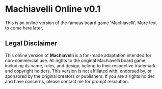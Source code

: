 # Machiavelli Online v0.1
This is an online version of the famous board game 'Machiavelli'. More text to come here later.
## Legal Disclaimer
This online version of **Machiavelli** is a fan-made adaptation intended for non-commercial use. All rights to the original Machiavelli board game, including its name, rules, and design, belong to their respective trademark and copyright holders. This version is not affiliated with, endorsed by, or sponsored by the original creators or publishers. If you are a rights holder and have concerns, please contact me for prompt resolution.